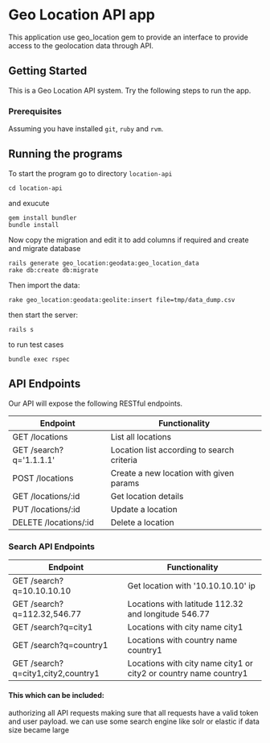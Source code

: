 # Geo Location API app
This application use geo_location gem to provide an interface to provide access to the geolocation data through API.

## Getting Started
This is a Geo Location API system. Try the following steps to run the app.

### Prerequisites
Assuming you have installed `git`, `ruby` and `rvm`.

## Running the programs

To start the program go to directory `location-api`

```
cd location-api
```

and exucute
```
gem install bundler
bundle install
```

Now copy the migration and edit it to add columns if required and create and migrate database
```
rails generate geo_location:geodata:geo_location_data
rake db:create db:migrate
```

Then import the data:
```
rake geo_location:geodata:geolite:insert file=tmp/data_dump.csv
```

then start the server:
```
rails s
```

to run test cases
```
bundle exec rspec
```


## API Endpoints

Our API will expose the following RESTful endpoints.

| Endpoint | Functionality |
| --- | --- |
| GET /locations | List all locations |
| GET /search?q='1.1.1.1' | Location list according to search criteria |
| POST /locations | Create a new location with given params |
| GET /locations/:id | Get location details |
| PUT /locations/:id | Update a location |
| DELETE /locations/:id | Delete a location |

### Search API Endpoints

| Endpoint | Functionality |
| --- | --- |
| GET /search?q=10.10.10.10 | Get location with '10.10.10.10' ip |
| GET /search?q=112.32,546.77 | Locations with latitude 112.32 and longitude 546.77 |
| GET /search?q=city1 | Locations with city name city1 |
| GET /search?q=country1 | Locations with country name country1 |
| GET /search?q=city1,city2,country1 | Locations with city name city1 or city2 or country name country1 |


#### This which can be included:
authorizing all API requests making sure that all requests have a valid token and user payload.
we can use some search engine like solr or elastic if data size became large


